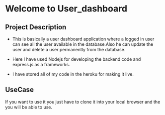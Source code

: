 # Welcome to User_dashboard


## Project Description

* This is basically a user dashboard application where a logged in user can see all the user available in the database.Also he can update the user and delete a user permanently from the database.

* Here I have used Nodejs for developing the backend code and express.js as a frameworks.

* I have stored all of my code in the heroku for making it live.


## UseCase
If you want to use it you just have to clone it into your local browser and the you will be able to use.

